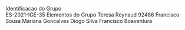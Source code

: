 Identificacao do Grupo  
ES-2021-IGE-35
Elementos do Grupo 
Teresa Reynaud 92486
Francisco Sousa
Mariana Goncalves
Diogo Silva
Francisco Boaventura

